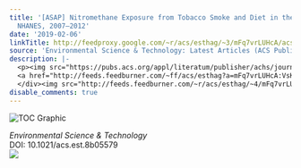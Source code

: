 ```yaml
---
title: '[ASAP] Nitromethane Exposure from Tobacco Smoke and Diet in the U.S. Population:
  NHANES, 2007–2012'
date: '2019-02-06'
linkTitle: http://feedproxy.google.com/~r/acs/esthag/~3/mFq7vrLUHcA/acs.est.8b05579
source: 'Environmental Science & Technology: Latest Articles (ACS Publications)'
description: |-
  <p><img src="https://pubs.acs.org/appl/literatum/publisher/achs/journals/content/esthag/0/esthag.ahead-of-print/acs.est.8b05579/20190206/images/medium/es-2018-05579q_0004.gif" alt="TOC Graphic"/></p><div><cite>Environmental Science & Technology</cite></div><div>DOI: 10.1021/acs.est.8b05579</div><div class="feedflare">
  <a href="http://feeds.feedburner.com/~ff/acs/esthag?a=mFq7vrLUHcA:VsK4MCj3AQk:yIl2AUoC8zA"><img src="http://feeds.feedburner.com/~ff/acs/esthag?d=yIl2AUoC8zA" border="0"></img></a>
  </div><img src="http://feeds.feedburner.com/~r/acs/esthag/~4/mFq7vrLUHcA" height="1" width="1" ...
disable_comments: true
---
```

<p><img src="https://pubs.acs.org/appl/literatum/publisher/achs/journals/content/esthag/0/esthag.ahead-of-print/acs.est.8b05579/20190206/images/medium/es-2018-05579q_0004.gif" alt="TOC Graphic"/></p><div><cite>Environmental Science & Technology</cite></div><div>DOI: 10.1021/acs.est.8b05579</div><div class="feedflare">
<a href="http://feeds.feedburner.com/~ff/acs/esthag?a=mFq7vrLUHcA:VsK4MCj3AQk:yIl2AUoC8zA"><img src="http://feeds.feedburner.com/~ff/acs/esthag?d=yIl2AUoC8zA" border="0"></img></a>
</div><img src="http://feeds.feedburner.com/~r/acs/esthag/~4/mFq7vrLUHcA" height="1" width="1" ...